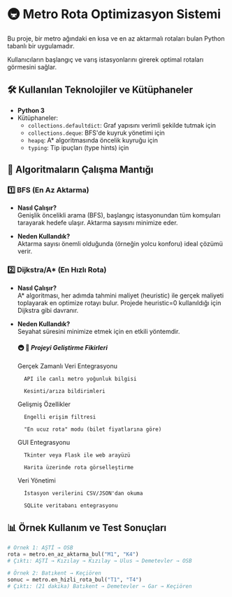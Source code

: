 # 🚇 Metro Rota Optimizasyon Sistemi

Bu proje, bir metro ağındaki en kısa ve en az aktarmalı rotaları bulan Python tabanlı bir uygulamadır. 

Kullanıcıların başlangıç ve varış istasyonlarını girerek optimal rotaları görmesini sağlar.

## 🛠 Kullanılan Teknolojiler ve Kütüphaneler

- **Python 3**
- Kütüphaneler:
  - `collections.defaultdict`: Graf yapısını verimli şekilde tutmak için
  - `collections.deque`: BFS'de kuyruk yönetimi için
  - `heapq`: A* algoritmasında öncelik kuyruğu için
  - `typing`: Tip ipuçları (type hints) için

## 🧠 Algoritmaların Çalışma Mantığı

### 1️⃣ BFS (En Az Aktarma)
- **Nasıl Çalışır?**  
  Genişlik öncelikli arama (BFS), başlangıç istasyonundan tüm komşuları tarayarak hedefe ulaşır. Aktarma sayısını minimize eder.

- **Neden Kullandık?**  
  Aktarma sayısı önemli olduğunda (örneğin yolcu konforu) ideal çözümü verir.

### 2️⃣ Dijkstra/A* (En Hızlı Rota)
- **Nasıl Çalışır?**  
  A* algoritması, her adımda tahmini maliyet (heuristic) ile gerçek maliyeti toplayarak en optimize rotayı bulur. Projede heuristic=0 kullanıldığı için Dijkstra gibi davranır.

- **Neden Kullandık?**  
  Seyahat süresini minimize etmek için en etkili yöntemdir.

  #### 🚇 🚀 ***Projeyi Geliştirme Fikirleri***

    Gerçek Zamanlı Veri Entegrasyonu

        API ile canlı metro yoğunluk bilgisi

        Kesinti/arıza bildirimleri

    Gelişmiş Özellikler

        Engelli erişim filtresi

        "En ucuz rota" modu (bilet fiyatlarına göre)

    GUI Entegrasyonu

        Tkinter veya Flask ile web arayüzü

        Harita üzerinde rota görselleştirme

    Veri Yönetimi

        İstasyon verilerini CSV/JSON'dan okuma

        SQLite veritabanı entegrasyonu


## 📊 Örnek Kullanım ve Test Sonuçları

```python
# Örnek 1: AŞTİ → OSB
rota = metro.en_az_aktarma_bul("M1", "K4")
# Çıktı: AŞTİ → Kızılay → Kızılay → Ulus → Demetevler → OSB

# Örnek 2: Batıkent → Keçiören
sonuc = metro.en_hizli_rota_bul("T1", "T4")
# Çıktı: (21 dakika) Batıkent → Demetevler → Gar → Keçiören

